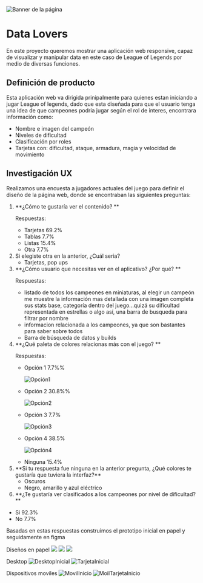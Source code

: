 ![Banner de la página](src/BannerPagina.png)

# Data Lovers

En este proyecto queremos mostrar una aplicación web responsive, capaz de visualizar y manipular data en este caso de League of Legends por medio de diversas funciones. 

## Definición de producto

Esta aplicación web va dirigida prinipalmente para quienes estan iniciando a jugar League of legends, dado que esta diseñada para que el usuario tenga una idea de que campeones podria jugar según el rol de interes, encontrara información como:

<ul>
<li>Nombre e imagen del campeón</li>
<li>Niveles de dificultad</li>
<li>Clasificación por roles</li>
<li>Tarjetas con: dificultad, ataque, armadura, magia y velocidad de movimiento</li>
</ul>

## Investigación UX

Realizamos una encuesta a jugadores actuales del juego para definir el diseño de la página web, donde se encontraban las siguientes preguntas:
<ol>
<li>**¿Cómo te gustaría ver el contenido? **    

Respuestas:
<ul>
<li> Tarjetas  69.2%</li>
<li> Tablas    7.7%</li>
<li> Listas    15.4%</li>
<li> Otra      7.7%</li>
</ul>
</li>
<li>Si elegiste otra en la anterior, ¿Cuál seria? 
<ul>
<li> Tarjetas, pop ups</li>
</ul>
</li>
<li>**¿Cómo usuario que necesitas ver en el aplicativo? ¿Por qué? **           

Respuestas:
<ul>
<li> listado de todos los campeones en miniaturas, al elegir un campeón me muestre la información mas detallada con una imagen completa sus stats base, categoría dentro del juego...quizá su dificultad representada en estrellas o algo así, una barra de busqueda para filtrar por nombre</li>
<li>informacion relacionada a los campeones, ya que son bastantes para saber sobre todos</li>
<li>Barra de búsqueda de datos y builds</li>
</ul>
</li>
<li>**¿Qué paleta de colores relacionas más con el juego? **    

Respuestas:
<ul>
<li> Opción 1   7.7%%</li> 

![Opción1](src/imgREADME/opcion1.JPG)  
<li> Opción 2   30.8%%</li> 

![Opción2](src/imgREADME/opcion2.JPG) 
<li> Opción 3   7.7%</li> 

![Opción3](src/imgREADME/opcion3.png) 
<li> Opción 4   38.5%</li> 

![Opción4](src/imgREADME/opcion4.JPG) 
<li> Ninguna    15.4%</li>
</ul>
</li>
<li>**Si tu respuesta fue ninguna en la anterior pregunta, ¿Qué colores te gustaría que tuviera la interfaz?**
<ul>
<li>Oscuros</li>
<li>Negro, amarillo y azul eléctrico</li>
</ul>
</li>
<li>**¿Te gustaría ver clasificados a los campeones por nivel de dificultad?**
</ol>
<ul>
<li>Si   92.3%</li>
<li>No   7.7%</li>
</ul>
</li>


Basadas en estas respuestas construimos el prototipo inicial en papel y seguidamente en figma

Diseños en papel
![](src/imgREADME/DiseñoPapel1.jpeg)
![](src/imgREADME/TargetaPapel1.jpeg)
![](src/imgREADME/DiseñoPApel2.jpeg)

Desktop
![DesktopInicial](src/imgREADME/Inicio1.PNG)
![TarjetaInicial](src/imgREADME/Tarjeta!.PNG)

Dispositivos moviles
![MovilInicio](src/imgREADME/MovilInicio.PNG)
![MoilTarjetaInicio](src/imgREADME/MovilTarjetaInicio.PNG)








